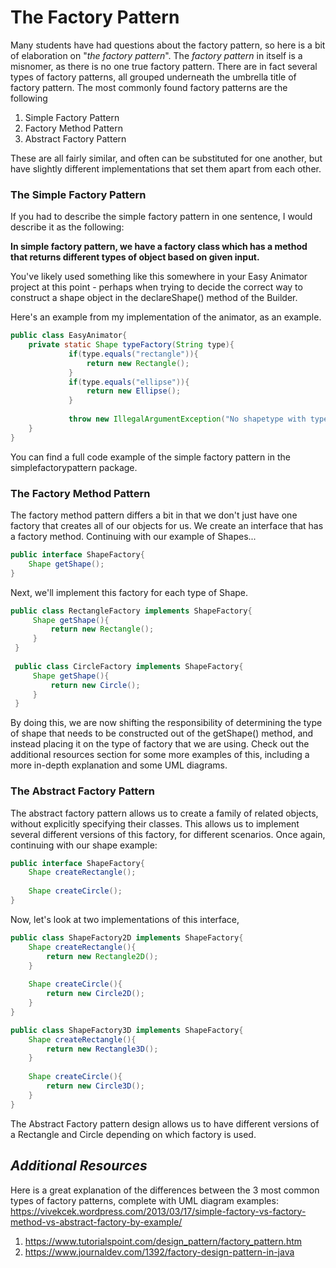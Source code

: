 # The Factory Pattern

Many students have had questions about the factory pattern, so here is a bit of elaboration on "_the factory pattern_".
The _factory pattern_ in itself is a misnomer, as there is no one true factory pattern. There are in fact several types of factory patterns, all grouped underneath the umbrella title of factory pattern. The most commonly found factory patterns are the following
1. Simple Factory Pattern
2. Factory Method Pattern
3. Abstract Factory Pattern

These are all fairly similar, and often can be substituted for one another, but have slightly different implementations that set them apart from each other. 

### The Simple Factory Pattern
If you had to describe the simple factory pattern in one sentence, I would describe it as the following:

**In simple factory pattern, we have a factory class which has a method that returns different types of object based on given input.**

You've likely used something like this somewhere in your Easy Animator project at this point - perhaps when trying to decide the correct way to construct a shape object in the declareShape() method of the Builder.

Here's an example from my implementation of the animator, as an example.

```java
public class EasyAnimator{
    private static Shape typeFactory(String type){
             if(type.equals("rectangle")){
                 return new Rectangle();
             }
             if(type.equals("ellipse")){
                 return new Ellipse();
             }
 
             throw new IllegalArgumentException("No shapetype with type \""+type+"\" exists");
    }
}
```
You can find a full code example of the simple factory pattern in the simplefactorypattern package.


### The Factory Method Pattern
The factory method pattern differs a bit in that we don't just have one factory that creates all of our objects for us. We create an interface that has a factory method. Continuing with our example of Shapes...
```java
public interface ShapeFactory{
    Shape getShape();
}
```

Next, we'll implement this factory for each type of Shape.

```java
public class RectangleFactory implements ShapeFactory{
     Shape getShape(){
         return new Rectangle();
     }
 }
 
 public class CircleFactory implements ShapeFactory{
     Shape getShape(){
         return new Circle();
     }
 }
```

By doing this, we are now shifting the responsibility of determining the type of shape that needs to be constructed out of the getShape() method, and instead placing it on the type of factory that we are using. Check out the additional resources section for some more examples of this, including a more in-depth explanation and some UML diagrams.

### The Abstract Factory Pattern
The abstract factory pattern allows us to create a family of related objects, without explicitly specifying their classes. This allows us to implement several different versions of this factory, for different scenarios. Once again, continuing with our shape example:

```java
public interface ShapeFactory{
    Shape createRectangle();
    
    Shape createCircle();
}
```

Now, let's look at two implementations of this interface,

```java
public class ShapeFactory2D implements ShapeFactory{
    Shape createRectangle(){
        return new Rectangle2D();
    }
    
    Shape createCircle(){
        return new Circle2D();
    }
}

public class ShapeFactory3D implements ShapeFactory{
    Shape createRectangle(){
        return new Rectangle3D();
    }
    
    Shape createCircle(){
        return new Circle3D();
    }
}
```

The Abstract Factory pattern design allows us to have different versions of a Rectangle and Circle depending on which factory is used. 


## _Additional Resources_

Here is a great explanation of the differences between the 3 most common types of factory patterns, complete with UML diagram examples: https://vivekcek.wordpress.com/2013/03/17/simple-factory-vs-factory-method-vs-abstract-factory-by-example/

1. https://www.tutorialspoint.com/design_pattern/factory_pattern.htm
2. https://www.journaldev.com/1392/factory-design-pattern-in-java

